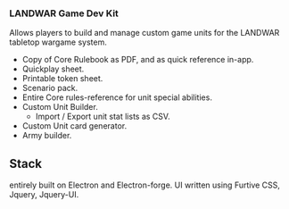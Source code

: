 ### LANDWAR Game Dev Kit
Allows players to build and manage custom game units for the LANDWAR tabletop wargame system.
+ Copy of Core Rulebook as PDF, and as quick reference in-app.
+ Quickplay sheet.
+ Printable token sheet.
+ Scenario pack.
+ Entire Core rules-reference for unit special abilities.
+ Custom Unit Builder.
  + Import / Export unit stat lists as CSV.
+ Custom Unit card generator.
+ Army builder.

## Stack
entirely built on Electron and Electron-forge.
UI written using Furtive CSS, Jquery, Jquery-UI.
